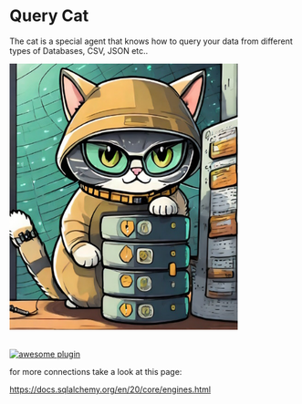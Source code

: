 # Query Cat
The cat is a special agent that knows how to query your data from different types of Databases, CSV, JSON etc..

<img src="./img/thumb.jpg" width=400>
<br><br>

[![awesome plugin](https://custom-icon-badges.demolab.com/static/v1?label=&message=awesome+plugin&color=383938&style=for-the-badge&logo=cheshire_cat_ai)](https://)  


for more connections take a look at this page:

https://docs.sqlalchemy.org/en/20/core/engines.html
